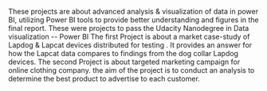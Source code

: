 These projects are about advanced analysis & visualization of data in power BI, utilizing Power BI tools to provide better understanding and figures in the final report. 
These were projects to pass the Udacity Nanodegree in Data visualization -- Power BI
The first Project is about a market case-study of Lapdog & Lapcat devices distributed for testing . It provides an answer for how the Lapcat data compares to findings from the dog collar Lapdog devices.
The second Project is about targeted marketing campaign for online clothing company. the aim of the project is to conduct an analysis to determine the best product to advertise to each customer.
